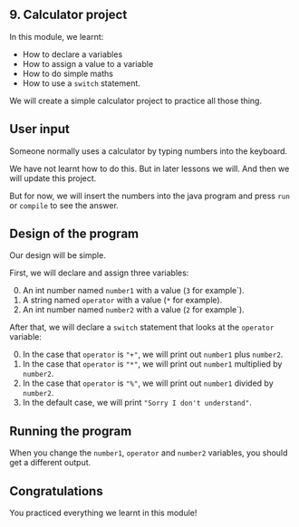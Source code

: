 ## 9. Calculator project

In this module, we learnt:

* How to declare a variables
* How to assign a value to a variable
* How to do simple maths
* How to use a `switch` statement.

We will create a simple calculator project to practice all those thing.

## User input

Someone normally uses a calculator by typing numbers into the keyboard.

We have not learnt how to do this. But in later lessons we will. And then we will update this project.

But for now, we will insert the numbers into the java program and press `run` or `compile` to see the answer.

## Design of the program

Our design will be simple.

First, we will declare and assign three variables:

0. An int number named `number1` with a value (`3` for example`).
0. A string named `operator` with a value (`*` for example).
0. An int number named `number2` with a value (`2` for example`).

After that, we will declare a `switch` statement that looks at the `operator` variable:

0. In the case that `operator` is `"+"`, we will print out `number1` plus `number2`.
0. In the case that `operator` is `"*"`, we will print out `number1` multiplied by `number2`.
0. In the case that `operator` is `"%"`, we will print out `number1` divided by `number2`.
0. In the default case, we will print `"Sorry I don't understand"`.

## Running the program

When you change the `number1`, `operator` and `number2` variables, you should get a different output.

## Congratulations

You practiced everything we learnt in this module!
